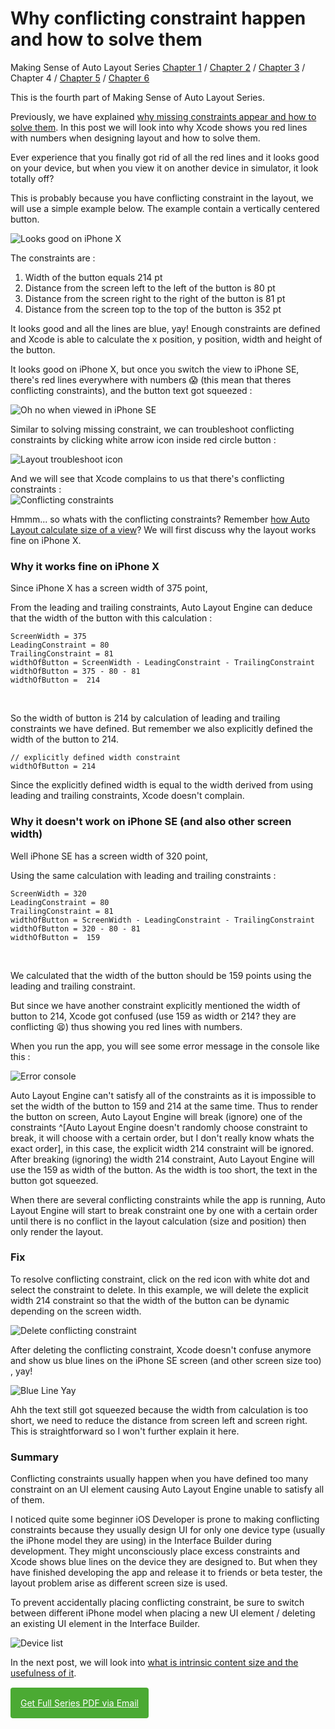 # Why conflicting constraint happen and how to solve them

Making Sense of Auto Layout Series
[Chapter 1](https://fluffy.es/frame-vs-autolayout/) / [Chapter 2](https://fluffy.es/how-auto-layout-calculates-view-position-and-size/) / [Chapter 3](https://fluffy.es/why-missing-constraints-appear/) / Chapter 4 / [Chapter 5](https://fluffy.es/what-is-intrinsic-content-size/) / [Chapter 6](https://fluffy.es/what-is-constraint-priority/)

This is the fourth part of Making Sense of Auto Layout Series.  

Previously, we have explained [why missing constraints appear and how to solve them](https://fluffy.es/why-missing-constraints-appear/). In this post we will look into why Xcode shows you red lines with numbers when designing layout and how to solve them.

Ever experience that you finally got rid of all the red lines and it looks good on your device, but when you view it on another device in simulator, it look totally off?

This is probably because you have conflicting constraint in the layout, we will use a simple example below. The example contain a vertically centered button.

![Looks good on iPhone X](https://iosimage.s3.amazonaws.com/2018/8-conflicting-constraint/looksNice.png)

The constraints are :  
1. Width of the button equals 214 pt
2. Distance from the screen left to the left of the button is 80 pt
3. Distance from the screen right to the right of the button is 81 pt
4. Distance from the screen top to the top of the button is 352 pt

It looks good and all the lines are blue, yay! Enough constraints are defined and Xcode is able to calculate the x position, y position, width and height of the button.

It looks good on iPhone X, but once you switch the view to iPhone SE, there's red lines everywhere with numbers 😱 (this mean that theres conflicting constraints), and the button text got squeezed :  

![Oh no when viewed in iPhone SE](https://iosimage.s3.amazonaws.com/2018/8-conflicting-constraint/ohNo.png)

Similar to solving missing constraint, we can troubleshoot conflicting constraints by clicking white arrow icon inside red circle button :  

![Layout troubleshoot icon](https://iosimage.s3.amazonaws.com/2018/8-conflicting-constraint/redArrow.png)

And we will see that Xcode complains to us that there's conflicting constraints :  
![Conflicting constraints](https://iosimage.s3.amazonaws.com/2018/8-conflicting-constraint/conflictingConstraints.png)

Hmmm... so whats with the conflicting constraints? Remember [how Auto Layout calculate size of a view](https://fluffy.es/how-auto-layout-calculates-view-position-and-size/)? We will first discuss why the layout works fine on iPhone X.


### Why it works fine on iPhone X
Since iPhone X has a screen width of 375 point,

From the leading and trailing constraints, Auto Layout Engine can deduce that the width of the button with this calculation :  
```
ScreenWidth = 375
LeadingConstraint = 80
TrailingConstraint = 81
widthOfButton = ScreenWidth - LeadingConstraint - TrailingConstraint
widthOfButton = 375 - 80 - 81
widthOfButton =  214
```

<br>

So the width of button is 214 by calculation of leading and trailing constraints we have defined. But remember we also explicitly defined the width of the button to 214.

```
// explicitly defined width constraint
widthOfButton = 214
```

Since the explicitly defined width is equal to the width derived from using leading and trailing constraints, Xcode doesn't complain.

### Why it doesn't work on iPhone SE (and also other screen width)

Well iPhone SE has a screen width of 320 point,

Using the same calculation with leading and trailing constraints :  
```
ScreenWidth = 320
LeadingConstraint = 80
TrailingConstraint = 81
widthOfButton = ScreenWidth - LeadingConstraint - TrailingConstraint
widthOfButton = 320 - 80 - 81
widthOfButton =  159
```

<br>

We calculated that the width of the button should be 159 points using the leading and trailing constraint.

But since we have another constraint explicitly mentioned the width of button to 214, Xcode got confused (use 159 as width or 214? they are conflicting 😫) thus showing you red lines with numbers.

When you run the app, you will see some error message in the console like this :  

![Error console](https://iosimage.s3.amazonaws.com/2018/8-conflicting-constraint/errorConsole.png)

Auto Layout Engine can't satisfy all of the constraints as it is impossible to set the width of the button to 159 and 214 at the same time. Thus to render the button on screen, Auto Layout Engine will break (ignore) one of the constraints ^[Auto Layout Engine doesn't randomly choose constraint to break, it will choose with a certain order, but I don't really know whats the exact order], in this case, the explicit width 214 constraint will be ignored. After breaking (ignoring) the width 214 constraint, Auto Layout Engine will use the 159 as width of the button. As the width is too short, the text in the button got squeezed.

When there are several conflicting constraints while the app is running, Auto Layout Engine will start to break constraint one by one with a certain order until there is no conflict in the layout calculation (size and position) then only render the layout.

### Fix
To resolve conflicting constraint, click on the red icon with white dot and select the constraint to delete. In this example, we will delete the explicit width 214 constraint so that the width of the button can be dynamic depending on the screen width.

![Delete conflicting constraint](https://iosimage.s3.amazonaws.com/2018/8-conflicting-constraint/deleteConflictingConstraint.png)

After deleting the conflicting constraint, Xcode doesn't confuse anymore and show us blue lines on the iPhone SE screen (and other screen size too) , yay!

![Blue Line Yay](https://iosimage.s3.amazonaws.com/2018/8-conflicting-constraint/blueLineYay.png)

Ahh the text still got squeezed because the width from calculation is too short, we need to reduce the distance from screen left and screen right. This is straightforward so I won't further explain it here.

### Summary
Conflicting constraints usually happen when you have defined too many constraint on an UI element causing Auto Layout Engine unable to satisfy all of them. 

I noticed quite some beginner iOS Developer is prone to making conflicting constraints because they usually design UI for only one device type (usually the iPhone model they are using) in the Interface Builder during development. They might unconsciously place excess constraints and Xcode shows blue lines on the device they are designed to. But when they have finished developing the app and release it to friends or beta tester, the layout problem arise as different screen size is used.

To prevent accidentally placing conflicting constraint, be sure to switch between different iPhone model when placing a new UI element / deleting an existing UI element in the Interface Builder.

![Device list](https://iosimage.s3.amazonaws.com/2018/8-conflicting-constraint/deviceList.png)

In the next post, we will look into [what is intrinsic content size and the usefulness of it](https://fluffy.es/what-is-intrinsic-content-size/).

<br>
<a href="https://www.getdrip.com/forms/448009646/submissions/new" target="_blank" data-drip-show-form="448009646" style="background-color:#4baa33; color:#fff; padding: 1rem; border-radius:4px;">Get Full Series PDF via Email</a>
